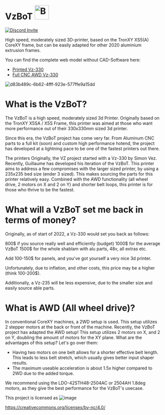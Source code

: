 # VzBoT  <a href='https://ko-fi.com/vez3d' target='_blank'><img height='46' style='border:0px;height:46px;' src='https://az743702.vo.msecnd.net/cdn/kofi3.png?v=0' border='0' alt='Buy Me a Coffee at ko-fi.com' /></a> 

[![Discord Invite](https://discordapp.com/api/guilds/829828765512106054/widget.png?style=banner2)](https://discord.gg/KWZWvCMxCq)

High speed, moderately sized 3D-printer, based on the TronXY XS5(A) CoreXY frame,
but can be easily adapted for other 2020 aluminium extrusion frames.

You can find the complete web model without CAD-Software here: 
- [Printed Vz-330](https://a360.co/3izYN4G)  
- [Full CNC AWD Vz-330](https://a360.co/3Q0ueRY)

![d83b489c-6b62-4fff-923e-577ffe9a15dd](https://user-images.githubusercontent.com/37383368/148010563-464f9006-6cf8-4430-93d2-a66cc4282bac.jpg)

# What is the VzBoT?
The VzBoT is a high speed, moderately sized 3d Printer. Originally based on the TronXY X5SA / X5S Frame, this printer was aimed at those who want more performance out of their 330x330mm sized 3d printer.

Since this era, the VzBoT project has come very far. From Aluminum CNC parts to a full kit (soon) and custom high performance hotend, the project has developed at a lightning pace to be one of the fastest printers out there.

The printers
Originally, the VZ project started with a Vz-330 by Simon Vez. Recently, Guillaume has developed his iteration of the VzBoT. This printer aims to address a few compromises with the larger sized printer, by using a 235x235 bed size (ender 3 sized). This makes sourcing the parts for this printer relatively easy. Combined with the AWD functionality (all wheel drive, 2 motors on X and 2 on Y) and shorter belt loops, this printer is for those who thrive to be the fastest.

# What will a VzBoT set me back in terms of money?
Originally, as of start of 2022, a Vz-330 would set you back as follows:

800$ if you source really well and efficiently (budget)
1000$ for the average VzBoT
1500$ for the whole shablam with alu parts, 48v, all extras etc.

Add 100-150$ for panels, and you've got yourself a very nice 3d printer.

Unfortunately, due to inflation, and other costs, this price may be a higher (think 100-200$).

Additionally, a Vz-235 will be less expensive, due to the smaller size and easily source able parts.

# What is AWD (All wheel drive)?
In conventional CoreXY machines, a 2WD setup is used. This setup utilizes 2 stepper motors at the back or front of the machine. Recently, the VzBoT project has adapted the AWD setup! This setup utilizes 2 motors on X, and 2 on Y, doubling the amount of motors for the XY plane. What are the advantages of this setup? Let's go over them:

- Having two motors on one belt allows for a shorter effective belt length. This leads to less belt stretch, which usually gives better input shaper results.
- The maximum useable acceleration is about 1.5x higher compared to 2WD due to the added torque.

We recommend using the LDO-42STH48-2504AC or 2504AH 1.8deg motors, as they give the best performance for the VzBoT's usecase.


This project is licensed as
![image](https://user-images.githubusercontent.com/37383368/139769027-7267da5b-7f58-499d-96bc-e41d164a3aac.png)

https://creativecommons.org/licenses/by-nc/4.0/

